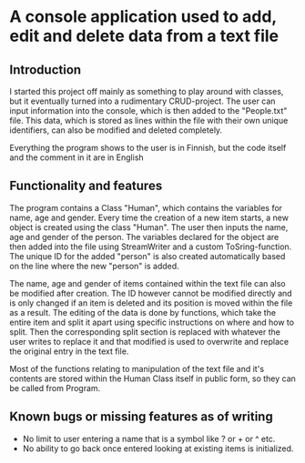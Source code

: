 # A console application used to add, edit and delete data from a text file

## Introduction
I started this project off mainly as something to play around with classes, but it eventually turned into a rudimentary CRUD-project. The user can input information into the console, which is then added to the "People.txt" file. This data, which is stored as lines within the file with their own unique identifiers, can also be modified and deleted completely. 

Everything the program shows to the user is in Finnish, but the code itself and the comment in it are in English

## Functionality and features
The program contains a Class "Human", which contains the variables for name, age and gender. Every time the creation of a new item starts, a new object is created using the class "Human". The user then inputs the name, age and gender of the person. The variables declared for the object are then added into the file using StreamWriter and a custom ToSring-function. The unique ID for the added "person" is also created automatically based on the line where the new "person" is added. 

The name, age and gender of items contained within the text file can also be modified after creation. The ID however cannot be modified directly and is only changed if an item is deleted and its position is moved within the file as a result. The editing of the data is done by functions, which take the entire item and split it apart using specific instructions on where and how to split. Then the corresponding split section is replaced with whatever the user writes to replace it and that modified is used to overwrite and replace the original entry in the text file. 

Most of the functions relating to manipulation of the text file and it's contents are stored within the Human Class itself in public form, so they can be called from Program. 

## Known bugs or missing features as of writing
- No limit to user entering a name that is a symbol like ? or + or ^ etc.
- No ability to go back once entered looking at existing items is initialized.




